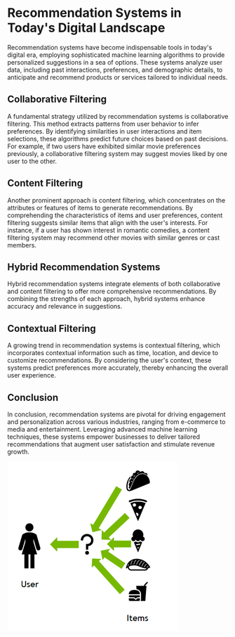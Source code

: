 # Recommendation Systems in Today's Digital Landscape

Recommendation systems have become indispensable tools in today's digital era, employing sophisticated machine learning algorithms to provide personalized suggestions in a sea of options. These systems analyze user data, including past interactions, preferences, and demographic details, to anticipate and recommend products or services tailored to individual needs.

## Collaborative Filtering

A fundamental strategy utilized by recommendation systems is collaborative filtering. This method extracts patterns from user behavior to infer preferences. By identifying similarities in user interactions and item selections, these algorithms predict future choices based on past decisions. For example, if two users have exhibited similar movie preferences previously, a collaborative filtering system may suggest movies liked by one user to the other.

## Content Filtering

Another prominent approach is content filtering, which concentrates on the attributes or features of items to generate recommendations. By comprehending the characteristics of items and user preferences, content filtering suggests similar items that align with the user's interests. For instance, if a user has shown interest in romantic comedies, a content filtering system may recommend other movies with similar genres or cast members.

## Hybrid Recommendation Systems

Hybrid recommendation systems integrate elements of both collaborative and content filtering to offer more comprehensive recommendations. By combining the strengths of each approach, hybrid systems enhance accuracy and relevance in suggestions.

## Contextual Filtering

A growing trend in recommendation systems is contextual filtering, which incorporates contextual information such as time, location, and device to customize recommendations. By considering the user's context, these systems predict preferences more accurately, thereby enhancing the overall user experience.

## Conclusion

In conclusion, recommendation systems are pivotal for driving engagement and personalization across various industries, ranging from e-commerce to media and entertainment. Leveraging advanced machine learning techniques, these systems empower businesses to deliver tailored recommendations that augment user satisfaction and stimulate revenue growth.

![!\[alt text\](notebooks/images/image.png)](images/image.png) 